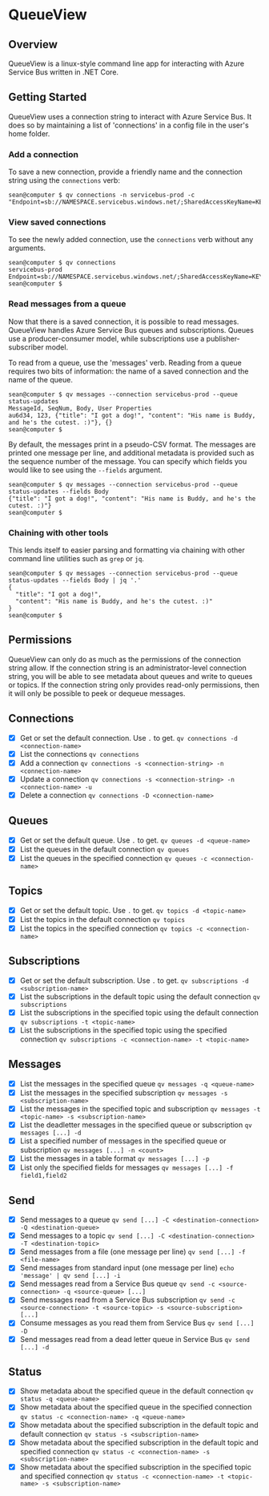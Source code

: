 # QueueView

## Overview
QueueView is a linux-style command line app for interacting with Azure Service Bus written in .NET Core.

## Getting Started
QueueView uses a connection string to interact with Azure Service Bus. It does so by maintaining a list of 'connections' in a config file in the user's home folder.

### Add a connection
To save a new connection, provide a friendly name and the connection string using the `connections` verb:
```console
sean@computer $ qv connections -n servicebus-prod -c "Endpoint=sb://NAMESPACE.servicebus.windows.net/;SharedAccessKeyName=KEYNAME;SharedAccessKey=KEY"
```

### View saved connections
To see the newly added connection, use the `connections` verb without any arguments.
```console
sean@computer $ qv connections
servicebus-prod Endpoint=sb://NAMESPACE.servicebus.windows.net/;SharedAccessKeyName=KEYNAME;SharedAccessKey=KEY
sean@computer $
```

### Read messages from a queue
Now that there is a saved connection, it is possible to read messages. QueueView handles Azure Service Bus queues and subscriptions. Queues use a producer-consumer model, while subscriptions use a publisher-subscriber model.

To read from a queue, use the 'messages' verb. Reading from a queue requires two bits of information: the name of a saved connection and the name of the queue.
```console
sean@computer $ qv messages --connection servicebus-prod --queue status-updates
MessageId, SeqNum, Body, User Properties
au6d34, 123, {"title": "I got a dog!", "content": "His name is Buddy, and he's the cutest. :)"}, {}
sean@computer $
```

By default, the messages print in a pseudo-CSV format. The messages are printed one message per line, and additional metadata is provided such as the sequence number of the message. You can specify which fields you would like to see using the `--fields` argument.
```console
sean@computer $ qv messages --connection servicebus-prod --queue status-updates --fields Body
{"title": "I got a dog!", "content": "His name is Buddy, and he's the cutest. :)"}
sean@computer $
```

### Chaining with other tools
This lends itself to easier parsing and formatting via chaining with other command line utilities such as `grep` or `jq`.
```console
sean@computer $ qv messages --connection servicebus-prod --queue status-updates --fields Body | jq '.'
{
  "title": "I got a dog!",
  "content": "His name is Buddy, and he's the cutest. :)"
}
sean@computer $
```

## Permissions
QueueView can only do as much as the permissions of the connection string allow. If the connection string is an administrator-level connection string, you will be able to see metadata about queues and write to queues or topics. If the connection string only provides read-only permissions, then it will only be possible to peek or dequeue messages.

## Connections
- [x] Get or set the default connection. Use `.` to get. `qv connections -d <connection-name>`
- [x] List the connections `qv connections`
- [x] Add a connection `qv connections -s <connection-string> -n <connection-name>`
- [x] Update a connection `qv connections -s <connection-string> -n <connection-name> -u`
- [x] Delete a connection `qv connections -D <connection-name>`

## Queues
- [x] Get or set the default queue. Use `.` to get. `qv queues -d <queue-name>`
- [x] List the queues in the default connection `qv queues`
- [x] List the queues in the specified connection `qv queues -c <connection-name>`

## Topics
- [x] Get or set the default topic. Use `.` to get. `qv topics -d <topic-name>`
- [x] List the topics in the default connection `qv topics`
- [x] List the topics in the specified connection `qv topics -c <connection-name>`

## Subscriptions
- [x] Get or set the default subscription. Use `.` to get. `qv subscriptions -d <subscription-name>`
- [x] List the subscriptions in the default topic using the default connection `qv subscriptions`
- [x] List the subscriptions in the specified topic using the default connection `qv subscriptions -t <topic-name>`
- [x] List the subscriptions in the specified topic using the specified connection `qv subscriptions -c <connection-name> -t <topic-name>`

## Messages
- [x] List the messages in the specified queue `qv messages -q <queue-name>`
- [x] List the messages in the specified subscription `qv messages -s <subscription-name>`
- [x] List the messages in the specified topic and subscription `qv messages -t <topic-name> -s <subscription-name>`
- [x] List the deadletter messages in the specified queue or subscription `qv messages [...] -d`
- [x] List a specified number of messages in the specified queue or subscription `qv messages [...] -n <count>`
- [x] List the messages in a table format `qv messages [...] -p`
- [x] List only the specified fields for messages `qv messages [...] -f field1,field2`

## Send
- [x] Send messages to a queue `qv send [...] -C <destination-connection> -Q <destination-queue>`
- [x] Send messages to a topic `qv send [...] -C <destination-connection> -T <destination-topic>`
- [x] Send messages from a file (one message per line) `qv send [...] -f <file-name>`
- [x] Send messages from standard input (one message per line) `echo 'message' | qv send [...] -i`
- [x] Send messages read from a Service Bus queue `qv send -c <source-connection> -q <source-queue> [...]`
- [x] Send messages read from a Service Bus subscription `qv send -c <source-connection> -t <source-topic> -s <source-subscription> [...]`
- [x] Consume messages as you read them from Service Bus `qv send [...] -D`
- [x] Send messages read from a dead letter queue in Service Bus `qv send [...] -d`

## Status
- [x] Show metadata about the specified queue in the default connection `qv status -q <queue-name>`
- [x] Show metadata about the specified queue in the specified connection `qv status -c <connection-name> -q <queue-name>`
- [x] Show metadata about the specified subscription in the default topic and default connection `qv status -s <subscription-name>`
- [x] Show metadata about the specified subscription in the default topic and specified connection `qv status -c <connection-name> -s <subscription-name>`
- [x] Show metadata about the specified subscription in the specified topic and specified connection `qv status -c <connection-name> -t <topic-name> -s <subscription-name>`
